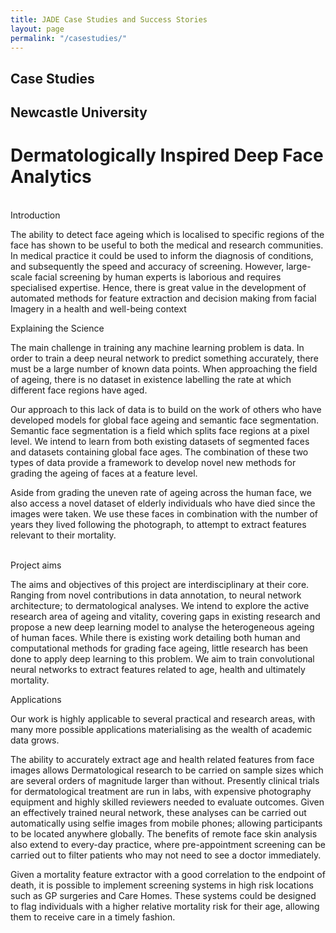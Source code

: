 ```yaml
---
title: JADE Case Studies and Success Stories
layout: page
permalink: "/casestudies/"
---
```


Case Studies 
--------------------------
## Newcastle University 
# Dermatologically Inspired Deep Face Analytics 
<br>
Introduction 

The ability to detect face ageing which is localised to specific regions of the face has shown to be useful to both the medical and research communities. In medical practice it could be used to inform the diagnosis of conditions, and subsequently the speed and accuracy of screening. However, large-scale facial screening by human experts is laborious and requires specialised expertise. Hence, there is great value in the development of automated methods for feature extraction and decision making from facial Imagery in a health and well-being context 
<br>

Explaining the Science 

The main challenge in training any machine learning problem is data. In order to train a deep neural network to predict something accurately, there must be a large number of known data points. When approaching the field of ageing, there is no dataset in existence labelling the rate at which different face regions have aged. 

Our approach to this lack of data is to build on the work of others who have developed models for global face ageing and semantic face segmentation. Semantic face segmentation is a field which splits face regions at a pixel level. We intend to learn from both existing datasets of segmented faces and datasets containing global face ages. The combination of these two types of data provide a framework to develop novel new methods for grading the ageing of faces at a feature level. 

Aside from grading the uneven rate of ageing across the human face, we also access a novel dataset of elderly individuals who have died since the images were taken. We use these faces in combination with the number of years they lived following the photograph, to attempt to extract features relevant to their mortality.  
<br>

Project aims 

The aims and objectives of this project are interdisciplinary at their core. Ranging from novel contributions in data annotation, to neural network architecture; to dermatological analyses. We intend to explore the active research area of ageing and vitality, covering gaps in existing research and propose a new deep learning model to analyse the heterogeneous ageing of human faces. While there is existing work detailing both human and computational methods for grading face ageing, little research has been done to apply deep learning to this problem. We aim to train convolutional neural networks to extract features related to age, health and ultimately mortality. 
<br>

Applications 

Our work is highly applicable to several practical and research areas, with many more possible applications materialising as the wealth of academic data grows. 

The ability to accurately extract age and health related features from face images allows Dermatological research to be carried on sample sizes which are several orders of magnitude larger than without. Presently clinical trials for dermatological treatment are run in labs, with expensive photography equipment and highly skilled reviewers needed to evaluate outcomes. Given an effectively trained neural network, these analyses can be carried out automatically using selfie images from mobile phones; allowing participants to be located anywhere globally. The benefits of remote face skin analysis also extend to every-day practice, where pre-appointment screening can be carried out to filter patients who may not need to see a doctor immediately. 

Given a mortality feature extractor with a good correlation to the endpoint of death, it is possible to implement screening systems in high risk locations such as GP surgeries and Care Homes. These systems could be designed to flag individuals with a higher relative mortality risk for their age, allowing them to receive care in a timely fashion. 

